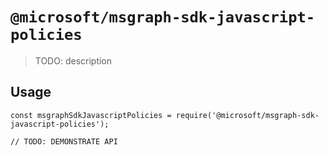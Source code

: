 # `@microsoft/msgraph-sdk-javascript-policies`

> TODO: description

## Usage

```
const msgraphSdkJavascriptPolicies = require('@microsoft/msgraph-sdk-javascript-policies');

// TODO: DEMONSTRATE API
```

